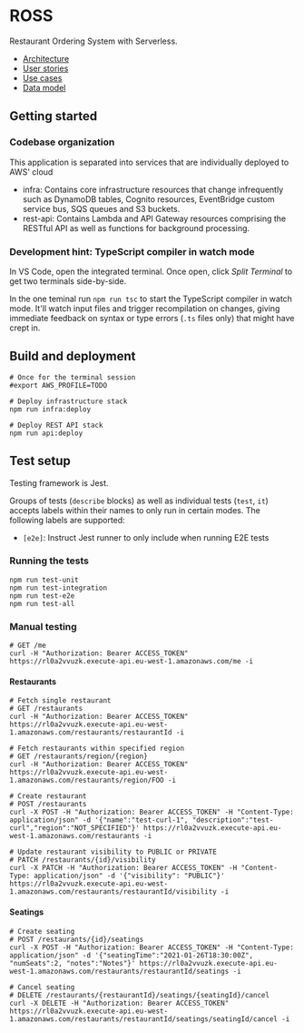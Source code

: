 # ROSS

Restaurant Ordering System with Serverless.

- [Architecture](./docs/architecture.md)
- [User stories](./docs/user-stories.md)
- [Use cases](./docs/use-cases.md)
- [Data model](./docs/data-model.md)

## Getting started

### Codebase organization

This application is separated into services that are individually deployed to AWS' cloud

- infra: Contains core infrastructure resources that change infrequently such as DynamoDB tables, Cognito resources, EventBridge custom service bus, SQS queues and S3 buckets.
- rest-api: Contains Lambda and API Gateway resources comprising the RESTful API as well as functions for background processing.

### Development hint: TypeScript compiler in watch mode

In VS Code, open the integrated terminal. Once open, click _Split Terminal_ to get two terminals side-by-side.

In the one teminal run `npm run tsc` to start the TypeScript compiler in watch mode. It'll watch input files and trigger recompilation on changes, giving immediate feedback on syntax or type errors (`.ts` files only) that might have crept in.

## Build and deployment

```
# Once for the terminal session
#export AWS_PROFILE=TODO

# Deploy infrastructure stack
npm run infra:deploy

# Deploy REST API stack
npm run api:deploy
```

## Test setup

Testing framework is Jest.

Groups of tests (`describe` blocks) as well as individual tests (`test`, `it`) accepts labels within their names to only run in certain modes. The following labels are supported:

- `[e2e]`: Instruct Jest runner to only include when running E2E tests

### Running the tests

```
npm run test-unit
npm run test-integration
npm run test-e2e
npm run test-all
```

### Manual testing

```
# GET /me
curl -H "Authorization: Bearer ACCESS_TOKEN" https://rl0a2vvuzk.execute-api.eu-west-1.amazonaws.com/me -i
```

#### Restaurants

```
# Fetch single restaurant
# GET /restaurants
curl -H "Authorization: Bearer ACCESS_TOKEN" https://rl0a2vvuzk.execute-api.eu-west-1.amazonaws.com/restaurants/restaurantId -i

# Fetch restaurants within specified region
# GET /restaurants/region/{region}
curl -H "Authorization: Bearer ACCESS_TOKEN" https://rl0a2vvuzk.execute-api.eu-west-1.amazonaws.com/restaurants/region/FOO -i

# Create restaurant
# POST /restaurants
curl -X POST -H "Authorization: Bearer ACCESS_TOKEN" -H "Content-Type: application/json" -d '{"name":"test-curl-1", "description":"test-curl","region":"NOT_SPECIFIED"}' https://rl0a2vvuzk.execute-api.eu-west-1.amazonaws.com/restaurants -i

# Update restaurant visibility to PUBLIC or PRIVATE
# PATCH /restaurants/{id}/visibility
curl -X PATCH -H "Authorization: Bearer ACCESS_TOKEN" -H "Content-Type: application/json" -d '{"visibility": "PUBLIC"}' https://rl0a2vvuzk.execute-api.eu-west-1.amazonaws.com/restaurants/restaurantId/visibility -i
```

#### Seatings

```
# Create seating
# POST /restaurants/{id}/seatings
curl -X POST -H "Authorization: Bearer ACCESS_TOKEN" -H "Content-Type: application/json" -d '{"seatingTime":"2021-01-26T18:30:00Z", "numSeats":2, "notes":"Notes"}' https://rl0a2vvuzk.execute-api.eu-west-1.amazonaws.com/restaurants/restaurantId/seatings -i

# Cancel seating
# DELETE /restaurants/{restaurantId}/seatings/{seatingId}/cancel
curl -X DELETE -H "Authorization: Bearer ACCESS_TOKEN" https://rl0a2vvuzk.execute-api.eu-west-1.amazonaws.com/restaurants/restaurantId/seatings/seatingId/cancel -i
```
